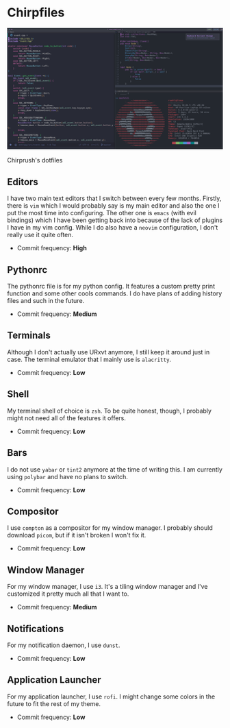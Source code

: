 # Chirpfiles

![](assets/screenshot.png)

Chirprush's dotfiles

## Editors

I have two main text editors that I switch between every few months. Firstly, there is `vim` which I would probably say is my main editor and also the one I put the most time into configuring. The other one is `emacs` (with evil bindings) which I have been getting back into because of the lack of plugins I have in my vim config. While I do also have a `neovim` configuration, I don't really use it quite often.

* Commit frequency: **High**

## Pythonrc

The pythonrc file is for my python config. It features a custom pretty print function and some other cools commands. I do have plans of adding history files and such in the future.

* Commit frequency: **Medium**

## Terminals

Although I don't actually use URxvt anymore, I still keep it around just in case. The terminal emulator that I mainly use is `alacritty`.

* Commit frequency: **Low**

## Shell

My terminal shell of choice is `zsh`. To be quite honest, though, I probably might not need all of the features it offers.

* Commit frequency: **Low**

## Bars

I do not use `yabar` or `tint2` anymore at the time of writing this. I am currently using `polybar` and have no plans to switch.

* Commit frequency: **Low**

## Compositor

I use `compton` as a compositor for my window manager. I probably should download `picom`, but if it isn't broken I won't fix it.

* Commit frequency: **Low**

## Window Manager

For my window manager, I use `i3`. It's a tiling window manager and I've customized it pretty much all that I want to.

* Commit frequency: **Medium**

## Notifications

For my notification daemon, I use `dunst`.

* Commit frequency: **Low**

## Application Launcher

For my application launcher, I use `rofi`. I might change some colors in the future to fit the rest of my theme.

* Commit frequency: **Low**
